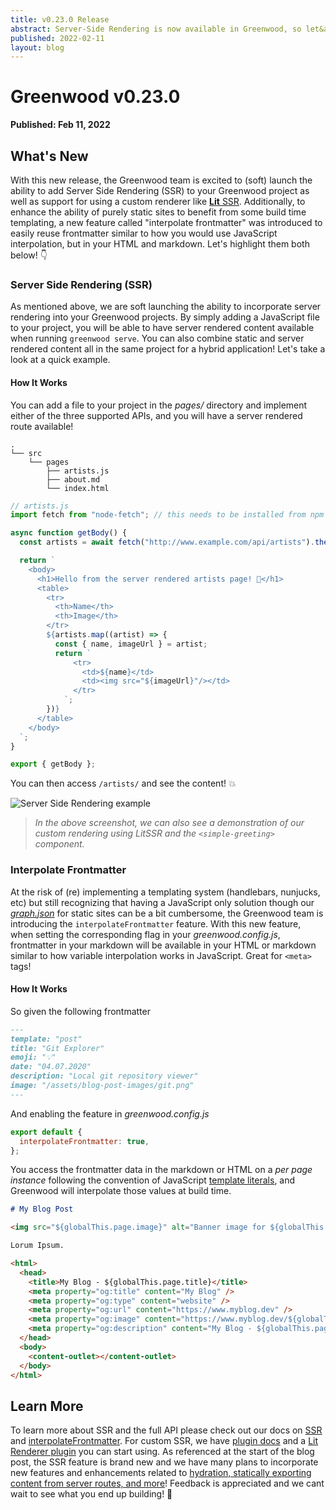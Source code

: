 ```yaml
---
title: v0.23.0 Release
abstract: Server-Side Rendering is now available in Greenwood, so let&apos;s talk all about it.
published: 2022-02-11
layout: blog
---
```


# Greenwood v0.23.0

**Published: Feb 11, 2022**

## What's New

With this new release, the Greenwood team is excited to (soft) launch the ability to add Server Side Rendering (SSR) to your Greenwood project as well as support for using a custom renderer like [**Lit** SSR](https://www.npmjs.com/package/@lit-labs/ssr). Additionally, to enhance the ability of purely static sites to benefit from some build time templating, a new feature called "interpolate frontmatter" was introduced to easily reuse frontmatter similar to how you would use JavaScript interpolation, but in your HTML and markdown. Let's highlight them both below! 👇

### Server Side Rendering (SSR)

As mentioned above, we are soft launching the ability to incorporate server rendering into your Greenwood projects. By simply adding a JavaScript file to your project, you will be able to have server rendered content available when running `greenwood serve`. You can also combine static and server rendered content all in the same project for a hybrid application! Let's take a look at a quick example.

#### How It Works

You can add a file to your project in the _pages/_ directory and implement either of the three supported APIs, and you will have a server rendered route available!

```shell
.
└── src
    └── pages
        ├── artists.js
        ├── about.md
        └── index.html
```

```js
// artists.js
import fetch from "node-fetch"; // this needs to be installed from npm

async function getBody() {
  const artists = await fetch("http://www.example.com/api/artists").then((resp) => resp.json());

  return `
    <body>
      <h1>Hello from the server rendered artists page! 👋</h1>
      <table>
        <tr>
          <th>Name</th>
          <th>Image</th>
        </tr>
        ${artists.map((artist) => {
          const { name, imageUrl } = artist;
          return `
              <tr>
                <td>${name}</td>
                <td><img src="${imageUrl}"/></td>
              </tr>
            `;
        })}
      </table>
    </body>
  `;
}

export { getBody };
```

You can then access `/artists/` and see the content! 💥

![Server Side Rendering example](/assets/blog-images/ssr.webp)

> _In the above screenshot, we can also see a demonstration of our custom rendering using LitSSR and the `<simple-greeting>` component._

### Interpolate Frontmatter

At the risk of (re) implementing a templating system (handlebars, nunjucks, etc) but still recognizing that having a JavaScript only solution though our [_graph.json_](/docs/data/) for static sites can be a bit cumbersome, the Greenwood team is introducing the `interpolateFrontmatter` feature. With this new feature, when setting the corresponding flag in your _greenwood.config.js_, frontmatter in your markdown will be available in your HTML or markdown similar to how variable interpolation works in JavaScript. Great for `<meta>` tags!

#### How It Works

So given the following frontmatter

```md
---
template: "post"
title: "Git Explorer"
emoji: "💡"
date: "04.07.2020"
description: "Local git repository viewer"
image: "/assets/blog-post-images/git.png"
---
```

And enabling the feature in _greenwood.config.js_

```js
export default {
  interpolateFrontmatter: true,
};
```

You access the frontmatter data in the markdown or HTML on a _per page instance_ following the convention of JavaScript [template literals](https://developer.mozilla.org/en-US/docs/Web/JavaScript/Reference/Template_literals), and Greenwood will interpolate those values at build time.

```md
# My Blog Post

<img src="${globalThis.page.image}" alt="Banner image for ${globalThis.page.description}">

Lorum Ipsum.
```

```html
<html>
  <head>
    <title>My Blog - ${globalThis.page.title}</title>
    <meta property="og:title" content="My Blog" />
    <meta property="og:type" content="website" />
    <meta property="og:url" content="https://www.myblog.dev" />
    <meta property="og:image" content="https://www.myblog.dev/${globalThis.page.image}" />
    <meta property="og:description" content="My Blog - ${globalThis.page.description}" />
  </head>
  <body>
    <content-outlet></content-outlet>
  </body>
</html>
```

## Learn More

To learn more about SSR and the full API please check out our docs on [SSR](/docs/server-rendering/) and [interpolateFrontmatter](/docs/config#interpolateFrontmatter). For custom SSR, we have [plugin docs](/plugins/renderer/) and a [Lit Renderer plugin](https://github.com/ProjectEvergreen/greenwood/tree/master/packages/plugin-renderer-lit) you can start using. As referenced at the start of the blog post, the SSR feature is brand new and we have many plans to incorporate new features and enhancements related to [hydration, statically exporting content from server routes, and more](https://github.com/ProjectEvergreen/greenwood/issues?q=is%3Aissue+is%3Aopen+label%3Assr)! Feedback is appreciated and we cant wait to see what you end up building! 🙏
